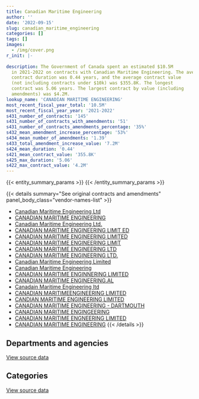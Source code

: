```yaml
---
title: Canadian Maritime Engineering
author: ''
date: '2022-09-15'
slug: canadian_maritime_engineering
categories: []
tags: []
images:
  - /img/cover.png
r_init: |-
  
description: The Government of Canada spent an estimated $10.5M
  in 2021-2022 on contracts with Canadian Maritime Engineering. The average
  contract duration was 0.44 years, and the average contract value
  (not including contracts under $10k) was $355.8K. The longest
  contract was 5.06 years. The largest contract by value (including
  amendments) was $4.2M.
lookup_name: 'CANADIAN MARITIME ENGINEERING'
most_recent_fiscal_year_total: '10.5M'
most_recent_fiscal_year_year: '2021-2022'
s431_number_of_contracts: '145'
s431_number_of_contracts_with_amendments: '51'
s431_number_of_contracts_amendments_percentage: '35%'
s432_mean_amendment_increase_percentage: '53%'
s434_mean_number_of_amendments: '1.39'
s433_total_amendment_increase_value: '7.2M'
s424_mean_duration: '0.44'
s421_mean_contract_value: '355.8K'
s425_max_duration: '5.06'
s422_max_contract_value: '4.2M'
---
```


<script src="/rmarkdown-libs/htmlwidgets/htmlwidgets.js"></script>
<link href="/rmarkdown-libs/datatables-css/datatables-crosstalk.css" rel="stylesheet" />
<script src="/rmarkdown-libs/datatables-binding/datatables.js"></script>
<script src="/rmarkdown-libs/jquery/jquery-3.6.0.min.js"></script>
<link href="/rmarkdown-libs/dt-core-bootstrap/css/dataTables.bootstrap.min.css" rel="stylesheet" />
<link href="/rmarkdown-libs/dt-core-bootstrap/css/dataTables.bootstrap.extra.css" rel="stylesheet" />
<script src="/rmarkdown-libs/dt-core-bootstrap/js/jquery.dataTables.min.js"></script>
<script src="/rmarkdown-libs/dt-core-bootstrap/js/dataTables.bootstrap.min.js"></script>
<link href="/rmarkdown-libs/crosstalk/css/crosstalk.min.css" rel="stylesheet" />
<script src="/rmarkdown-libs/crosstalk/js/crosstalk.min.js"></script>
<script src="/rmarkdown-libs/htmlwidgets/htmlwidgets.js"></script>
<link href="/rmarkdown-libs/datatables-css/datatables-crosstalk.css" rel="stylesheet" />
<script src="/rmarkdown-libs/datatables-binding/datatables.js"></script>
<script src="/rmarkdown-libs/jquery/jquery-3.6.0.min.js"></script>
<link href="/rmarkdown-libs/dt-core-bootstrap/css/dataTables.bootstrap.min.css" rel="stylesheet" />
<link href="/rmarkdown-libs/dt-core-bootstrap/css/dataTables.bootstrap.extra.css" rel="stylesheet" />
<script src="/rmarkdown-libs/dt-core-bootstrap/js/jquery.dataTables.min.js"></script>
<script src="/rmarkdown-libs/dt-core-bootstrap/js/dataTables.bootstrap.min.js"></script>
<link href="/rmarkdown-libs/crosstalk/css/crosstalk.min.css" rel="stylesheet" />
<script src="/rmarkdown-libs/crosstalk/js/crosstalk.min.js"></script>

{{< entity_summary_params >}}
{{< /entity_summary_params >}}

{{< details summary="See original contracts and amendments" panel_body_class="vendor-names-list" >}}
- [Canadian Maritime Engineering Ltd](https://search.open.canada.ca/en/ct/?sort=contract_value_f%20desc&page=1&search_text=%22Canadian%20Maritime%20Engineering%20Ltd%22)
- [CANADIAN MARITIME ENGINEERING](https://search.open.canada.ca/en/ct/?sort=contract_value_f%20desc&page=1&search_text=%22CANADIAN%20MARITIME%20ENGINEERING%22)
- [Canadian Maritime Engineering Ltd.](https://search.open.canada.ca/en/ct/?sort=contract_value_f%20desc&page=1&search_text=%22Canadian%20Maritime%20Engineering%20Ltd.%22)
- [CANADIAN MARITIME ENGINEERING LIMIT ED](https://search.open.canada.ca/en/ct/?sort=contract_value_f%20desc&page=1&search_text=%22CANADIAN%20MARITIME%20ENGINEERING%20LIMIT%20ED%22)
- [CANADIAN MARITIME ENGINEERING LIMITED](https://search.open.canada.ca/en/ct/?sort=contract_value_f%20desc&page=1&search_text=%22CANADIAN%20MARITIME%20ENGINEERING%20LIMITED%22)
- [CANADIAN MARITIME ENGINEERING LIMIT](https://search.open.canada.ca/en/ct/?sort=contract_value_f%20desc&page=1&search_text=%22CANADIAN%20MARITIME%20ENGINEERING%20LIMIT%22)
- [CANADIAN MARITIME ENGINEERING LTD](https://search.open.canada.ca/en/ct/?sort=contract_value_f%20desc&page=1&search_text=%22CANADIAN%20MARITIME%20ENGINEERING%20LTD%22)
- [CANADIAN MARITIME ENGINEERING LTD.](https://search.open.canada.ca/en/ct/?sort=contract_value_f%20desc&page=1&search_text=%22CANADIAN%20MARITIME%20ENGINEERING%20LTD.%22)
- [Canadian Maritime Engineering Limited](https://search.open.canada.ca/en/ct/?sort=contract_value_f%20desc&page=1&search_text=%22Canadian%20Maritime%20Engineering%20Limited%22)
- [Canadian Maritime Engineering](https://search.open.canada.ca/en/ct/?sort=contract_value_f%20desc&page=1&search_text=%22Canadian%20Maritime%20Engineering%22)
- [CANADIAN MARITIME ENGINNERING LIMITED](https://search.open.canada.ca/en/ct/?sort=contract_value_f%20desc&page=1&search_text=%22CANADIAN%20MARITIME%20ENGINNERING%20LIMITED%22)
- [CANADIAN MARITIME ENGINEERING.AL](https://search.open.canada.ca/en/ct/?sort=contract_value_f%20desc&page=1&search_text=%22CANADIAN%20MARITIME%20ENGINEERING.AL%22)
- [Canadain Maritime Engineering ltd](https://search.open.canada.ca/en/ct/?sort=contract_value_f%20desc&page=1&search_text=%22Canadain%20Maritime%20Engineering%20ltd%22)
- [CANADIAN MARITIMEENGINEERING LIMITED](https://search.open.canada.ca/en/ct/?sort=contract_value_f%20desc&page=1&search_text=%22CANADIAN%20MARITIMEENGINEERING%20LIMITED%22)
- [CANDIAN MARITIME ENGINEERING LIMITED](https://search.open.canada.ca/en/ct/?sort=contract_value_f%20desc&page=1&search_text=%22CANDIAN%20MARITIME%20ENGINEERING%20LIMITED%22)
- [CANADIAN MARITIME ENGINEERING - DARTMOUTH](https://search.open.canada.ca/en/ct/?sort=contract_value_f%20desc&page=1&search_text=%22CANADIAN%20MARITIME%20ENGINEERING%20-%20DARTMOUTH%22)
- [CANADIAN MARITIME ENGINGEERING](https://search.open.canada.ca/en/ct/?sort=contract_value_f%20desc&page=1&search_text=%22CANADIAN%20MARITIME%20ENGINGEERING%22)
- [CANADIAN MARITIME ENGNEERING LIMITED](https://search.open.canada.ca/en/ct/?sort=contract_value_f%20desc&page=1&search_text=%22CANADIAN%20MARITIME%20ENGNEERING%20LIMITED%22)
- [CANADIAN MARITIME ENGINEERING](https://search.open.canada.ca/en/ct/?sort=contract_value_f%20desc&page=1&search_text=%22CANADIAN%20%20MARITIME%20ENGINEERING%22)
{{< /details >}}

## Departments and agencies

<div id="htmlwidget-1" style="width:100%;height:auto;" class="datatables html-widget"></div>
<script type="application/json" data-for="htmlwidget-1">{"x":{"style":"bootstrap","filter":"none","vertical":false,"data":[["<a href=\"/departments/cbsa-asfc/\">Canada Border Services Agency<\/a>","<a href=\"/departments/dfo-mpo/\">Fisheries and Oceans Canada<\/a>","<a href=\"/departments/dnd-mdn/\">National Defence<\/a>","<a href=\"/departments/rcmp-grc/\">Royal Canadian Mounted Police<\/a>","<a href=\"/departments/tc/\">Transport Canada<\/a>"],[null,4842146.71,986023.65,31615.5,2859977.77],[4151070.39,3967993.95,1149968.76,14375,1485715.94],[null,8255083.01,886405,127424,95342.43],[null,9432449.66,678235.11,344389.18,null]],"container":"<table class=\"table table-striped table-hover row-border order-column display\">\n  <thead>\n    <tr>\n      <th>Department<\/th>\n      <th>2018-2019<\/th>\n      <th>2019-2020<\/th>\n      <th>2020-2021<\/th>\n      <th>2021-2022<\/th>\n    <\/tr>\n  <\/thead>\n<\/table>","options":{"order":[[4,"desc"]],"pageLength":10,"autoWidth":true,"columnDefs":[{"targets":1,"render":"function(data, type, row, meta) {\n    return type !== 'display' ? data : DTWidget.formatCurrency(data, \"$\", 2, 3, \",\", \".\", true, null);\n  }"},{"targets":2,"render":"function(data, type, row, meta) {\n    return type !== 'display' ? data : DTWidget.formatCurrency(data, \"$\", 2, 3, \",\", \".\", true, null);\n  }"},{"targets":3,"render":"function(data, type, row, meta) {\n    return type !== 'display' ? data : DTWidget.formatCurrency(data, \"$\", 2, 3, \",\", \".\", true, null);\n  }"},{"targets":4,"render":"function(data, type, row, meta) {\n    return type !== 'display' ? data : DTWidget.formatCurrency(data, \"$\", 2, 3, \",\", \".\", true, null);\n  }"},{"width":"16%","targets":[1,2,3,4]},{"className":"dt-right","targets":[1,2,3,4]}],"orderClasses":false}},"evals":["options.columnDefs.0.render","options.columnDefs.1.render","options.columnDefs.2.render","options.columnDefs.3.render"],"jsHooks":[]}</script>
<p class="text-right">
<a href="https://github.com/GoC-Spending/contracts-data/tree/main/data/out/vendors/canadian_maritime_engineering/summary_by_fiscal_year_by_department.csv" class="source-data-link btn btn-link">View source data</a>
</p>

## Categories

<div id="htmlwidget-2" style="width:100%;height:auto;" class="datatables html-widget"></div>
<script type="application/json" data-for="htmlwidget-2">{"x":{"style":"bootstrap","filter":"none","vertical":false,"data":[["<a href=\"/categories/facilities_and_construction/\">Facilities and construction<\/a>","<a href=\"/categories/defence/\">Defence<\/a>","<a href=\"/categories/professional_services/\">Professional services<\/a>","<a href=\"/categories/transportation_and_logistics/\">Transportation and logistics<\/a>","<a href=\"/categories/industrial_products_and_services/\">Industrial products and services<\/a>"],[188665.06,765532.49,34726.81,7684448.27,46391],[95573.2,1022161.85,4151070.39,5468084.89,32233.7],[null,886405,24984.77,7564863.23,888001.43],[2268020.2,678235.11,93607.84,5698764.93,1716445.87]],"container":"<table class=\"table table-striped table-hover row-border order-column display\">\n  <thead>\n    <tr>\n      <th>Category<\/th>\n      <th>2018-2019<\/th>\n      <th>2019-2020<\/th>\n      <th>2020-2021<\/th>\n      <th>2021-2022<\/th>\n    <\/tr>\n  <\/thead>\n<\/table>","options":{"order":[[4,"desc"]],"dom":"t","pageLength":30,"autoWidth":true,"columnDefs":[{"targets":1,"render":"function(data, type, row, meta) {\n    return type !== 'display' ? data : DTWidget.formatCurrency(data, \"$\", 2, 3, \",\", \".\", true, null);\n  }"},{"targets":2,"render":"function(data, type, row, meta) {\n    return type !== 'display' ? data : DTWidget.formatCurrency(data, \"$\", 2, 3, \",\", \".\", true, null);\n  }"},{"targets":3,"render":"function(data, type, row, meta) {\n    return type !== 'display' ? data : DTWidget.formatCurrency(data, \"$\", 2, 3, \",\", \".\", true, null);\n  }"},{"targets":4,"render":"function(data, type, row, meta) {\n    return type !== 'display' ? data : DTWidget.formatCurrency(data, \"$\", 2, 3, \",\", \".\", true, null);\n  }"},{"width":"16%","targets":[1,2,3,4]},{"className":"dt-right","targets":[1,2,3,4]}],"orderClasses":false,"lengthMenu":[10,25,30,50,100]}},"evals":["options.columnDefs.0.render","options.columnDefs.1.render","options.columnDefs.2.render","options.columnDefs.3.render"],"jsHooks":[]}</script>
<p class="text-right">
<a href="https://github.com/GoC-Spending/contracts-data/tree/main/data/out/vendors/canadian_maritime_engineering/summary_by_fiscal_year_by_category.csv" class="source-data-link btn btn-link">View source data</a>
</p>
